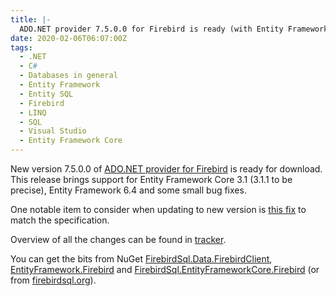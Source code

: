 ```yaml
---
title: |-
  ADO.NET provider 7.5.0.0 for Firebird is ready (with Entity Framework Core 3.1 support)
date: 2020-02-06T06:07:00Z
tags:
  - .NET
  - C#
  - Databases in general
  - Entity Framework
  - Entity SQL
  - Firebird
  - LINQ
  - SQL
  - Visual Studio
  - Entity Framework Core
---
```

New version 7.5.0.0 of [ADO.NET provider for Firebird][1] is ready for download. This release brings support for Entity Framework Core 3.1 (3.1.1 to be precise), Entity Framework 6.4 and some small bug fixes.

<!-- excerpt -->

One notable item to consider when updating to new version is [this fix][6] to match the specification.

Overview of all the changes can be found in [tracker][5].

You can get the bits from NuGet [FirebirdSql.Data.FirebirdClient][2], [EntityFramework.Firebird][3] and [FirebirdSql.EntityFrameworkCore.Firebird][4] (or from [firebirdsql.org][1]).

[1]: http://www.firebirdsql.org/en/net-provider/
[2]: http://www.nuget.org/packages/FirebirdSql.Data.FirebirdClient/
[3]: http://www.nuget.org/packages/EntityFramework.Firebird/
[4]: http://www.nuget.org/packages/FirebirdSql.EntityFrameworkCore.Firebird/
[5]: http://tracker.firebirdsql.org/browse/DNET/fixforversion/10915
[6]: http://tracker.firebirdsql.org/browse/DNET-927